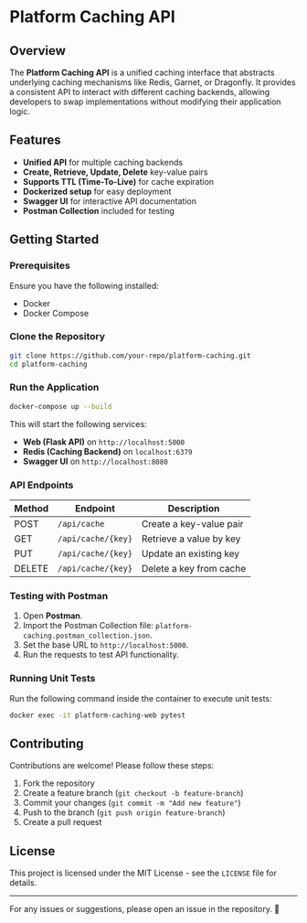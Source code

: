 # Platform Caching API

## Overview
The **Platform Caching API** is a unified caching interface that abstracts underlying caching mechanisms like Redis, Garnet, or Dragonfly. It provides a consistent API to interact with different caching backends, allowing developers to swap implementations without modifying their application logic.

## Features
- **Unified API** for multiple caching backends
- **Create, Retrieve, Update, Delete** key-value pairs
- **Supports TTL (Time-To-Live)** for cache expiration
- **Dockerized setup** for easy deployment
- **Swagger UI** for interactive API documentation
- **Postman Collection** included for testing

## Getting Started

### Prerequisites
Ensure you have the following installed:
- Docker
- Docker Compose

### Clone the Repository
```sh
git clone https://github.com/your-repo/platform-caching.git
cd platform-caching
```

### Run the Application
```sh
docker-compose up --build
```
This will start the following services:
- **Web (Flask API)** on `http://localhost:5000`
- **Redis (Caching Backend)** on `localhost:6379`
- **Swagger UI** on `http://localhost:8080`

### API Endpoints
| Method  | Endpoint            | Description                |
|---------|---------------------|----------------------------|
| POST    | `/api/cache`        | Create a key-value pair    |
| GET     | `/api/cache/{key}`  | Retrieve a value by key    |
| PUT     | `/api/cache/{key}`  | Update an existing key     |
| DELETE  | `/api/cache/{key}`  | Delete a key from cache    |

### Testing with Postman
1. Open **Postman**.
2. Import the Postman Collection file: `platform-caching.postman_collection.json`.
3. Set the base URL to `http://localhost:5000`.
4. Run the requests to test API functionality.

### Running Unit Tests
Run the following command inside the container to execute unit tests:
```sh
docker exec -it platform-caching-web pytest
```

## Contributing
Contributions are welcome! Please follow these steps:
1. Fork the repository
2. Create a feature branch (`git checkout -b feature-branch`)
3. Commit your changes (`git commit -m "Add new feature"`)
4. Push to the branch (`git push origin feature-branch`)
5. Create a pull request

## License
This project is licensed under the MIT License - see the `LICENSE` file for details.

---

For any issues or suggestions, please open an issue in the repository. 🚀

